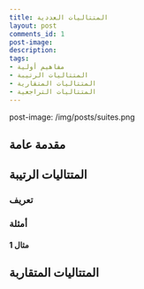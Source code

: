 ```yaml
---
title: المتتاليات العددية
layout: post
comments_id: 1
post-image: 
description: 
tags:
- مفاهيم أولية
- المتتاليات الرتيبة
- المتتاليات المتقارية
- المتتاليات التراجعية
---
```


post-image: /img/posts/suites.png



## مقدمة عامة

## المتتاليات الرتيبة

### تعريف


### أمثلة
#### مثال 1

## المتتاليات المتقاربة

